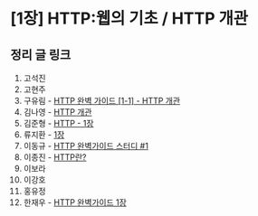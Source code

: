 # [1장] HTTP:웹의 기초 / HTTP 개관

## 정리 글 링크

1. 고석진
2. 고현주
3. 구유림 - [HTTP 완벽 가이드 [1-1] - HTTP 개관](https://yurimkoo.github.io/http/2019/07/30/http-the-definitive-guide-1-1.html)
4. 김나영 - [HTTP 개관](https://feel5ny.github.io/2019/08/03/HTTP_001/)
5. 김준형 - [HTTP - 1장](https://junjangsee.github.io/2019/07/29/network/network-01/)
6. 류지환 - [1장](https://www.notion.so/jeewhan/HTTP-44ffe78ad77d4e7e94a7b3cfdc435eb6)
7. 이동규 - [HTTP 완벽가이드 스터디 #1](https://brainbackdoor.tistory.com/120)
8. 이종진 - [HTTP란?](https://jongjineee.github.io/2019/07/18/http-opening.html)
9. 이보라
10. 이강호
11. 홍유정
12. 한재우 - [HTTP 완벽가이드 1장](https://bebiangel.github.io/2019/08/03/http-guide-chap1/)
